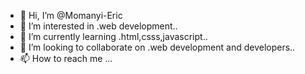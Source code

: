 - 👋 Hi, I’m @Momanyi-Eric
- 👀 I’m interested in .web development..
- 🌱 I’m currently learning .html,csss,javascript..
- 💞️ I’m looking to collaborate on .web development and developers..
- 📫 How to reach me ...

<!---
Momanyi-Eric/Momanyi-Eric is a ✨ special ✨ repository because its `README.md` (this file) appears on your GitHub profile.
You can click the Preview link to take a look at your changes.
--->
